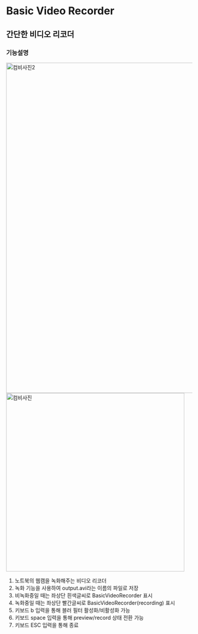 # Basic Video Recorder

## 간단한 비디오 리코더

### 기능설명

<img width="892" alt="컴비사진2" src="https://github.com/SoTaeHo/BasicVideoRecorder/assets/91146046/832fd9fd-c7e2-497a-8b12-09237d203755">
<img width="482" alt="컴비사진" src="https://github.com/SoTaeHo/BasicVideoRecorder/assets/91146046/fb43fd10-3939-45d8-bdcc-387e3bbebd84">

1. 노트북의 웹캠을 녹화해주는 비디오 리코더
2. 녹화 기능을 사용하여 output.avi라는 이름의 파일로 저장
3. 비녹화중일 때는 좌상단 흰색글씨로 BasicVideoRecorder 표시
4. 녹화중일 때는 좌상단 빨간글씨로 BasicVideoRecorder(recording) 표시
5. 키보드 b 입력을 통해 블러 필터 활성화/비활성화 가능
6. 키보드 space 입력을 통해 preview/record 상태 전환 가능
7. 키보드 ESC 입력을 통해 종료
